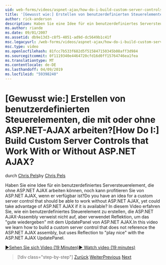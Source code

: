 ```yaml
---
uid: web-forms/videos/aspnet-ajax/how-do-i-build-custom-server-controls-that-work-with-or-without-aspnet-ajax
title: '[Gewusst wie:] Erstellen von benutzerdefinierten Steuerelementen, die mit oder ohne ASP.NET-AJAX arbeiten? | Microsoft-Dokumentation'
author: rick-anderson
description: Haben Sie eine Idee für ein benutzerdefiniertes Serversteuerelement, die ohne ASP.NET AJAX arbeiten können, noch kann profitieren Sie von ASP.NET AJAX, wenn er verfügbar ist...
ms.author: riande
ms.date: 09/01/2007
ms.assetid: db9e13d3-c8f5-4051-ad9d-dc5649b1c41f
msc.legacyurl: /web-forms/videos/aspnet-ajax/how-do-i-build-custom-server-controls-that-work-with-or-without-aspnet-ajax
msc.type: video
ms.openlocfilehash: 81fcc7b533f682d5f515847150345b08aff3d984
ms.sourcegitcommit: 0f1119340e4464720cfd16d0ff15764746ea1fea
ms.translationtype: MT
ms.contentlocale: de-DE
ms.lasthandoff: 04/09/2019
ms.locfileid: "59398240"
---
```

# <a name="how-do-i-build-custom-server-controls-that-work-with-or-without-aspnet-ajax"></a><span data-ttu-id="ef538-104">[Gewusst wie:] Erstellen von benutzerdefinierten Steuerelementen, die mit oder ohne ASP.NET-AJAX arbeiten?</span><span class="sxs-lookup"><span data-stu-id="ef538-104">[How Do I:] Build Custom Server Controls that Work With or Without ASP.NET AJAX?</span></span>

<span data-ttu-id="ef538-105">durch [Chris Pels](https://twitter.com/chrispels)</span><span class="sxs-lookup"><span data-stu-id="ef538-105">by [Chris Pels](https://twitter.com/chrispels)</span></span>

<span data-ttu-id="ef538-106">Haben Sie eine Idee für ein benutzerdefiniertes Serversteuerelement, die ohne ASP.NET AJAX arbeiten können, noch kann profitieren Sie von ASP.NET AJAX, wenn er verfügbar ist?</span><span class="sxs-lookup"><span data-stu-id="ef538-106">Do you have an idea for a custom server control that should be able to work without ASP.NET AJAX, yet could take advantage of ASP.NET AJAX if it is available?</span></span> <span data-ttu-id="ef538-107">In diesem Video erfahren Sie, wie ein benutzerdefiniertes Steuerelement zu erstellen, die ASP.NET AJAX-Assembly verweist nicht auf, aber verwendet Reflektion, um das "gute wiedergeben" mit dem UpdatePanel von ASP.NET AJAX.</span><span class="sxs-lookup"><span data-stu-id="ef538-107">In this video we learn how to build a custom server control that does not reference the ASP.NET AJAX assembly, but uses Reflection to "play nice" with the ASP.NET AJAX UpdatePanel.</span></span>

[<span data-ttu-id="ef538-108">&#9654;Sehen Sie sich Video (19 Minuten)</span><span class="sxs-lookup"><span data-stu-id="ef538-108">&#9654; Watch video (19 minutes)</span></span>](https://channel9.msdn.com/Blogs/ASP-NET-Site-Videos/how-do-i-build-custom-server-controls-that-work-with-or-without-aspnet-ajax)

> [!div class="step-by-step"]
> <span data-ttu-id="ef538-109">[Zurück](how-do-i-create-an-aspnet-ajax-extender-from-scratch.md)
> [Weiter](how-do-i-associate-ajax-client-behavior-with-an-aspnet-server-control.md)</span><span class="sxs-lookup"><span data-stu-id="ef538-109">[Previous](how-do-i-create-an-aspnet-ajax-extender-from-scratch.md)
[Next](how-do-i-associate-ajax-client-behavior-with-an-aspnet-server-control.md)</span></span>
